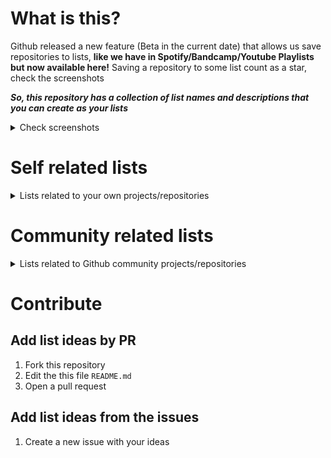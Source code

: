 # What is this?

Github released a new feature (Beta in the current date) that allows us save repositories to lists, **like we have in Spotify/Bandcamp/Youtube Playlists but now available here!** Saving a repository to some list count as a star, check the screenshots

_**So, this repository has a collection of list names and descriptions that you can create as your lists**_

<details>
<summary>Check screenshots</summary>
  
## Star button now has a dropdown button
  
<kbd>
  <img src="https://user-images.githubusercontent.com/51419598/145574735-b03c8f48-cf41-44ef-ada3-39e62d5dc610.png">
</kbd>
  
## And you can see your lists by clicking

<kbd>
  <img src="https://user-images.githubusercontent.com/51419598/145575032-757d4660-3d96-4d89-a34d-6a739e59ced2.png">
</kbd>

## Save to list
  
When you click to save in some list, this counts as a new star
  
<kbd>
  <img src="https://user-images.githubusercontent.com/51419598/145576360-8586e18d-7b66-4f27-8e43-17782d821599.png">
</kbd>
  
## By clicking on the `View lists` link
  
When you do that the link redirects you to the Stars page to see all lists on the `Stars` tab
  
<kbd>
    <img src="https://user-images.githubusercontent.com/51419598/145575113-8e950896-e519-45a6-b426-a8371d3f8022.png">
</kbd>

</details>

# Self related lists

<details>
  <summary>Lists related to your own projects/repositories</summary>
  
## Kanban

List related to the progress of a project based on Kanban development cycle

```
📝 Backlog
Track projects that you'll start the development soon
```

```
⚠️ In Progress
Track projects that you are working on
```
  
```
✔️ Done
Track projects that has a stable or final release/state
```
 
## Others
  
```
🚧 Need to continue
Track projects that already started but you need to continue/improve
```
  
```
🐛 Pending issues
Track projects that you need to work on a issue/pull
```

</details>

# Community related lists

<details>
  <summary>Lists related to Github community projects/repositories</summary>
  
## Study/Work

```
❓ How it works?
Repositories that you are really curious about how something works
```

```
📚 Studying
Repositories that offers a collection of resources that you want to study
```

## Subject
  
```
💻 Backend
Repositories related to backend code
```
  
```
🎨 Frontend
Repositories related to frontend code
```  
  
## Contribute

```
🎁 Want to contribute
Repositories that you want to contribute soon
```
  
```
💻 Work
Repositories from your work/company
```
  
## New ideas

```
💡 Idea 
Track projects that already started but need to continue/improve
```
</details>

# Contribute

## Add list ideas by PR

1. Fork this repository
2. Edit the this file `README.md`
3. Open a pull request

## Add list ideas from the issues

1. Create a new issue with your ideas


